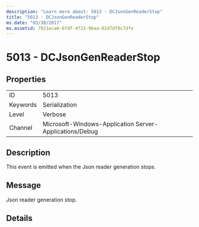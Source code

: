 ```yaml
---
description: "Learn more about: 5013 - DCJsonGenReaderStop"
title: "5013 - DCJsonGenReaderStop"
ms.date: "03/30/2017"
ms.assetid: 7021eca6-6fdf-4f23-96aa-02d7df0c7dfe
---
```

# 5013 - DCJsonGenReaderStop

## Properties  
  
|||  
|-|-|  
|ID|5013|  
|Keywords|Serialization|  
|Level|Verbose|  
|Channel|Microsoft-Windows-Application Server-Applications/Debug|  
  
## Description  

 This event is emitted when the Json reader generation stops.  
  
## Message  

 Json reader generation stop.  
  
## Details
